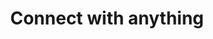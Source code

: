---
title: 'Connect with anything'
description: 'Ballerina has pre-built connectors and triggers for different protocols, third-party SaaS apps, etc., supporting various protocols, data formats, and authentication mechanisms. Ballerina Central, a globally hosted package management system, enables sharing and discovering packages, including those developed for unique organizational needs.'
image: 'images/usecases/integration/connect-with-anything.png'
---